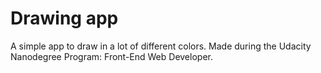 # Drawing app

A simple app to draw in a lot of different colors. Made during the Udacity Nanodegree Program: Front-End Web Developer.